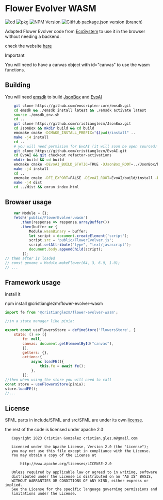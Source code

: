 # Flower Evolver WASM

[![cd](https://github.com/cristianglezm/FlowerEvolver-WASM/actions/workflows/cd.yml/badge.svg?branch=master)](https://github.com/cristianglezm/FlowerEvolver-WASM/actions/workflows/cd.yml)
[![pkg](https://github.com/cristianglezm/FlowerEvolver-WASM/actions/workflows/pkg.yml/badge.svg?branch=master)](https://github.com/cristianglezm/FlowerEvolver-WASM/actions/workflows/pkg.yml)
[![NPM Version](https://img.shields.io/npm/v/%40cristianglezm%2Fflower-evolver-wasm?logo=npm)](https://www.npmjs.com/package/@cristianglezm/flower-evolver-wasm)
[![GitHub package.json version (branch)](https://img.shields.io/github/package-json/v/cristianglezm/flowerEvolver-wasm/master?logo=github)](https://github.com/cristianglezm/FlowerEvolver-WASM/pkgs/npm/flower-evolver-wasm)

Adapted Flower Evolver code from [EcoSystem](https://github.com/cristianglezm/EcoSystem.git) to use it in the browser without needing a backend.

check the website [here](https://cristianglezm.github.io/FlowerEvolver-WASM/)

> [!IMPORTANT]
> You will need to have a canvas object with id="canvas" to use the wasm functions.

## Building

You will need [emsdk](https://github.com/emscripten-core/emsdk) to build [JsonBox](https://github.com/cristianglezm/JsonBox) and [EvoAI](https://github.com/cristianglezm/EvoAI)

```bash
	git clone https://github.com/emscripten-core/emsdk.git
	cd emsdk && ./emsdk install latest && ./emsdk activate latest
	source ./emsdk_env.sh
	cd ..
	git clone https://github.com/cristianglezm/JsonBox.git
	cd JsonBox && mkdir build && cd build
	emcmake cmake -DCMAKE_INSTALL_PREFIX="$(pwd)/install" ..
	make -j4 install
	cd ..
	# you will need permision for EvoAI (it will soon be open sourced)
	git clone https://github.com/cristianglezm/EvoAI.git
	cd EvoAI && git checkout refactor-activations
	mkdir build && cd build
	emcmake cmake -DEvoAI_BUILD_STATIC=TRUE -DJsonBox_ROOT=../JsonBox/build/install -DCMAKE_INSTALL_PREFIX="$(pwd)/install" ..
	make -j4 install
	cd ..
	emcmake cmake -DFE_EXPORT=FALSE -DEvoAI_ROOT=EvoAI/build/install -DJsonBox_ROOT=JsonBox/build/install ..
	make -j4 dist
	cd ../dist && emrun index.html
```

## Browser usage

```javascript
    var Module = {};
    fetch('public/FlowerEvolver.wasm')
       .then(response => response.arrayBuffer())
       .then(buffer => {
           Module.wasmBinary = buffer;
           let script = document.createElement('script');
           script.src = 'public/FlowerEvolver.js';
           script.setAttribute("type", "text/javascript");
           document.body.appendChild(script);
        });
// then after is loaded
// const genome = Module.makeFlower(64, 3, 6.0, 1.0);
// ...
````

## Framework usage

install it

npm install @cristianglezm/flower-evolver-wasm

```javascript
import fe from '@cristianglezm/flower-evolver-wasm';

//in a state manager like pinia:

export const useFlowersStore = defineStore('FlowersStore', {
	state: () => ({
		fe: null,
		canvas: document.getElementById("canvas"),
        }),
        getters: {},
        actions:{
            async loadFE(){
                this.fe = await fe();
            },
        });
//then when using the store you will need to call
const store = useFlowersStore(pinia);
store.loadFE();
//...
````

## License

SFML parts in include/SFML and src/SFML are under its own [license](include/SFML/license.md).

the rest of the code is licensed under apache 2.0

```
   Copyright 2023 Cristian Gonzalez cristian.glez.m@gmail.com

   Licensed under the Apache License, Version 2.0 (the "License");
   you may not use this file except in compliance with the License.
   You may obtain a copy of the License at

       http://www.apache.org/licenses/LICENSE-2.0

   Unless required by applicable law or agreed to in writing, software
   distributed under the License is distributed on an "AS IS" BASIS,
   WITHOUT WARRANTIES OR CONDITIONS OF ANY KIND, either express or implied.
   See the License for the specific language governing permissions and
   limitations under the License.
 ```
 

